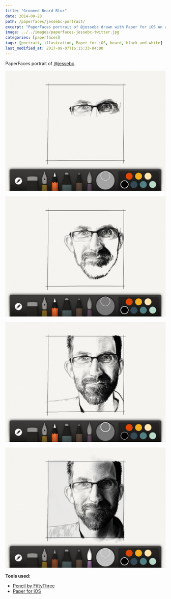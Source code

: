 ```yaml
---
title: "Groomed Beard Blur"
date: 2014-08-28
path: /paperfaces/jessebc-portrait/
excerpt: "PaperFaces portrait of @jessebc drawn with Paper for iOS on an iPad."
image: ../../images/paperfaces-jessebc-twitter.jpg
categories: [paperfaces]
tags: [portrait, illustration, Paper for iOS, beard, black and white]
last_modified_at: 2017-09-07T16:15:33-04:00
---
```


PaperFaces portrait of [@jessebc](https://twitter.com/jessebc).

![Work in process screenshot](../../images/paperfaces-jessebc-process-1-lg.jpg)

![Work in process screenshot](../../images/paperfaces-jessebc-process-2-lg.jpg)

![Work in process screenshot](../../images/paperfaces-jessebc-process-3-lg.jpg)

![Work in process screenshot](../../images/paperfaces-jessebc-process-4-lg.jpg)

**Tools used:**

- [Pencil by FiftyThree](https://www.amazon.com/FiftyThree-Digital-Stylus-Pencil-iPhone/dp/B01JJBUYR4/ref=as_li_ss_tl?keywords=pencil+53&qid=1550586265&s=gateway&sr=8-3&linkCode=ll1&tag=mademist-20&linkId=0134793cb840affff60f2e45a7f64678&language=en_US)
- [Paper for iOS](https://paper.bywetransfer.com/)

